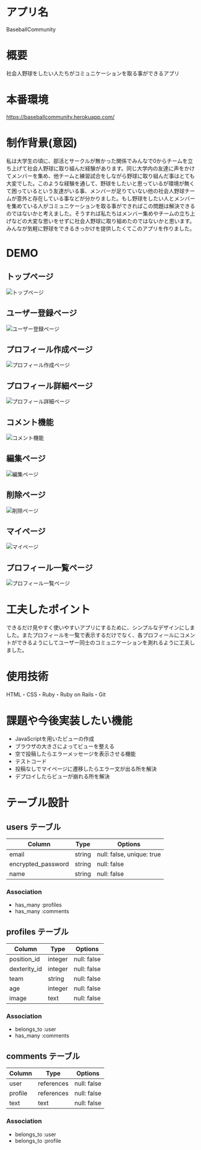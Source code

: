 # アプリ名
BaseballCommunity
# 概要
社会人野球をしたい人たちがコミュニケーションを取る事ができるアプリ
# 本番環境
https://baseballcommunity.herokuapp.com/
# 制作背景(意図)
私は大学生の頃に、部活とサークルが無かった関係でみんなで0からチームを立ち上げて社会人野球に取り組んだ経験があります。同じ大学内の友達に声をかけてメンバーを集め、他チームと練習試合をしながら野球に取り組んだ事はとても大変でした。このような経験を通して、野球をしたいと思っているが環境が無くて困っているという友達がいる事、メンバーが足りていない他の社会人野球チームが意外と存在している事などが分かりました。もし野球をしたい人とメンバーを集めている人がコミュニケーションを取る事ができればこの問題は解決できるのではないかと考えました。そうすれば私たちはメンバー集めやチームの立ち上げなどの大変な思いをせずに社会人野球に取り組めたのではないかと思います。みんなが気軽に野球をできるきっかけを提供したくてこのアプリを作りました。
# DEMO
## トップページ
![トップページ](https://gyazo.com/4dc8aadde687b85d2bed16aac378540c.gif)
## ユーザー登録ページ
![ユーザー登録ページ](https://gyazo.com/db3a574a26858d25e4de563563acfb18.png)
## プロフィール作成ページ
![プロフィール作成ページ](https://gyazo.com/01a2c3d5a8e84643e37d55042f157b1d.png)
## プロフィール詳細ページ
![プロフィール詳細ページ](https://gyazo.com/122356ad64ccabc1073a871999252625.gif)
## コメント機能
![コメント機能](https://gyazo.com/64417e81fc3c95c5cd620b6d140fd8c4.png)
## 編集ページ
![編集ページ](https://gyazo.com/486ff8ac3b6bac48e3ed22260301fb47.png)
## 削除ページ
![削除ページ](https://gyazo.com/f99ea9aa60292d18a67d6e02500dfaa2.png)
## マイページ
![マイページ](https://gyazo.com/0e77caa6eefaa6af4b9125ad7e35f61b.png)
## プロフィール一覧ページ
![プロフィール一覧ページ](https://gyazo.com/6b4d64074aa39c9489b83411a324b5b9.png)

# 工夫したポイント
できるだけ見やすく使いやすいアプリにするために、シンプルなデザインにしました。またプロフィールを一覧で表示するだけでなく、各プロフィールにコメントができるようにしてユーザー同士のコミュニケーションを測れるように工夫しました。
# 使用技術
HTML・CSS・Ruby・Ruby on Rails・Git 
# 課題や今後実装したい機能
* JavaScriptを用いたビューの作成
* ブラウザの大きさによってビューを整える
* 空で投稿したらエラーメッセージを表示させる機能
* テストコード
* 投稿なしでマイページに遷移したらエラー文が出る所を解決
* デプロイしたらビューが崩れる所を解決


# テーブル設計

## users テーブル

| Column              | Type       | Options                   |
| --------            | ------     | -----------               |
| email               | string     | null: false, unique: true |
| encrypted_password  | string     | null: false               |
| name                | string     | null: false               |

### Association

- has_many :profiles
- has_many :comments

## profiles テーブル

| Column           | Type       | Options     |
| --------         | ------     | ----------- |
| position_id      | integer    | null: false |
| dexterity_id     | integer    | null: false |
| team             | string     | null: false |
| age              | integer    | null: false |
| image            | text       | null: false |

### Association

- belongs_to :user
- has_many :comments

## comments テーブル

| Column    | Type       | Options     |
| --------  | ------     | ----------- |
| user      | references | null: false |
| profile   | references | null: false |
| text      | text       | null: false |

### Association

- belongs_to :user
- belongs_to :profile